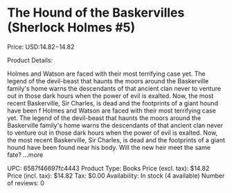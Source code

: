 # The Hound of the Baskervilles (Sherlock Holmes #5)

Price: USD:$14.82-$14.82

Product Details:

Holmes and Watson are faced with their most terrifying case yet. The legend of the devil-beast that haunts the moors around the Baskerville family's home warns the descendants of that ancient clan never to venture out in those dark hours when the power of evil is exalted. Now, the most recent Baskerville, Sir Charles, is dead and the footprints of a giant hound have been f Holmes and Watson are faced with their most terrifying case yet. The legend of the devil-beast that haunts the moors around the Baskerville family's home warns the descendants of that ancient clan never to venture out in those dark hours when the power of evil is exalted. Now, the most recent Baskerville, Sir Charles, is dead and the footprints of a giant hound have been found near his body. Will the new heir meet the same fate? ...more

UPC: 6587f46697fc4443
Product Type: Books
Price (excl. tax): $14.82
Price (incl. tax): $14.82
Tax: $0.00
Availability: In stock (4 available)
Number of reviews: 0